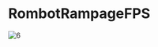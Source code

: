 # RombotRampageFPS

![6](https://user-images.githubusercontent.com/125746081/232960594-9c3d30d2-a929-475c-a753-1c5beaa1a03c.png)
